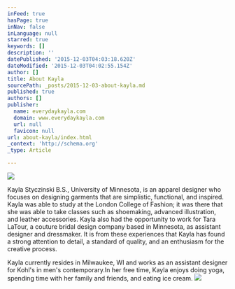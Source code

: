 ```yaml
---
inFeed: true
hasPage: true
inNav: false
inLanguage: null
starred: true
keywords: []
description: ''
datePublished: '2015-12-03T04:03:18.620Z'
dateModified: '2015-12-03T04:02:55.154Z'
author: []
title: About Kayla
sourcePath: _posts/2015-12-03-about-kayla.md
published: true
authors: []
publisher:
  name: everydaykayla.com
  domain: www.everydaykayla.com
  url: null
  favicon: null
url: about-kayla/index.html
_context: 'http://schema.org'
_type: Article

---
```

![](http://www.everydaykayla.com/wp-content/uploads/2014/01/KAYLA_2-300x200.jpg)

Kayla Styczinski B.S., University of Minnesota, is an apparel designer who focuses on designing garments that are simplistic, functional, and inspired. Kayla was able to study at the London College of Fashion; it was there that she was able to take classes such as shoemaking, advanced illustration, and leather accessories. Kayla also had the opportunity to work for Tara LaTour, a couture bridal design company based in Minnesota, as assistant designer and dressmaker. It is from these experiences that Kayla has found a strong attention to detail, a standard of quality, and an enthusiasm for the creative process. 

Kayla currently resides in Milwaukee, WI and works as an assistant designer for Kohl's in men's contemporary.In her free time, Kayla enjoys doing yoga, spending time with her family and friends, and eating ice cream. ![](https://the-grid-user-content.s3-us-west-2.amazonaws.com/7ca9ecb4-7afd-49e3-9e01-7d6e7c2ef76b.jpg)